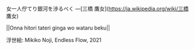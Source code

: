 女一人佇てり銀河を渉るべく
—[三橋 鷹女](https://ja.wikipedia.org/wiki/三橋 鷹女)

||Onna hitori tateri ginga wo wataru beku||

浮世絵: Mikiko Noji, Endless Flow, 2021
